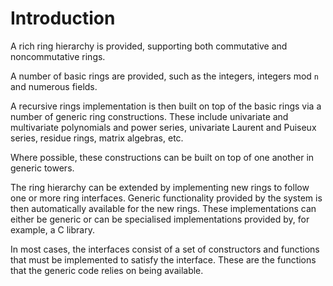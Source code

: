 # Introduction

A rich ring hierarchy is provided, supporting both commutative and
noncommutative rings.

A number of basic rings are provided, such as the integers, integers
mod `n` and numerous fields.

A recursive rings implementation is then built on top of the basic
rings via a number of generic ring constructions. These include
univariate and multivariate polynomials and power series, univariate
Laurent and Puiseux series, residue rings, matrix algebras, etc.

Where possible, these constructions can be built on top of one another
in generic towers.

The ring hierarchy can be extended by implementing new rings to follow
one or more ring interfaces. Generic functionality provided by the
system is then automatically available for the new rings. These
implementations can either be generic or can be specialised
implementations provided by, for example, a C library.

In most cases, the interfaces consist of a set of constructors and
functions that must be implemented to satisfy the interface. These are
the functions that the generic code relies on being available.


